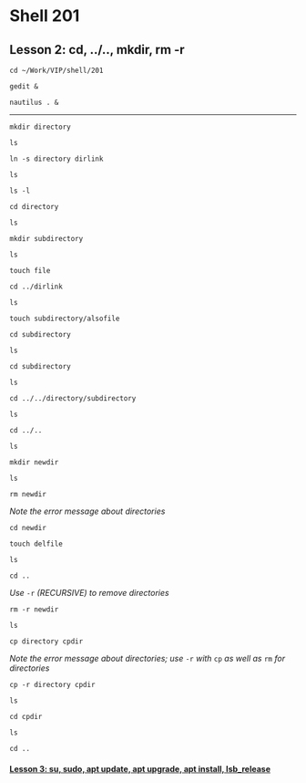 # Shell 201
## Lesson 2: cd, ../.., mkdir, rm -r

`cd ~/Work/VIP/shell/201`

`gedit &`

`nautilus . &`
___

`mkdir directory`

`ls`

`ln -s directory dirlink`

`ls`

`ls -l`

`cd directory`

`ls`

`mkdir subdirectory`

`ls`

`touch file`

`cd ../dirlink`

`ls`

`touch subdirectory/alsofile`

`cd subdirectory`

`ls`

`cd subdirectory`

`ls`

`cd ../../directory/subdirectory`

`ls`

`cd ../..`

`ls`

`mkdir newdir`

`ls`

`rm newdir`

*Note the error message about directories*

`cd newdir`

`touch delfile`

`ls`

`cd ..`

*Use* `-r` *(RECURSIVE) to remove directories*

`rm -r newdir`

`ls`

`cp directory cpdir`

*Note the error message about directories; use* `-r` *with* `cp` *as well as* `rm` *for directories*

`cp -r directory cpdir`

`ls`

`cd cpdir`

`ls`

`cd ..`

#### [Lesson 3: su, sudo, apt update, apt upgrade, apt install, lsb_release](https://github.com/inkVerb/vip/blob/master/201-shell/Lesson-03.md)

